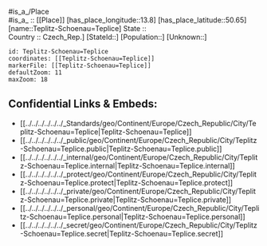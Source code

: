 ﻿---
location: [50.65,13.8] 
mapzoom: [7,12] 
mapmarker: city 
type: City
tags:
- geo/City


SpocWebEntityId: 34814
isDeleted: false
confidential: public

---
#is_a_/Place  
#is_a_ :: [[Place]] 
[has_place_longitude::13.8] 
[has_place_latitude::50.65] 
[name::Teplitz-Schoenau=Teplice] 
State ::  
Country :: Czech_Rep.] 
[StateId::] 
[Population::] 
[Unknown::] 


```leaflet
id: Teplitz-Schoenau=Teplice
coordinates: [[Teplitz-Schoenau=Teplice]] 
markerFile: [[Teplitz-Schoenau=Teplice]] 
defaultZoom: 11 
maxZoom: 18
```


## Confidential Links & Embeds: 
- [[../../../../../../_Standards/geo/Continent/Europe/Czech_Republic/City/Teplitz-Schoenau=Teplice|Teplitz-Schoenau=Teplice]] 
- [[../../../../../../_public/geo/Continent/Europe/Czech_Republic/City/Teplitz-Schoenau=Teplice.public|Teplitz-Schoenau=Teplice.public]] 
- [[../../../../../../_internal/geo/Continent/Europe/Czech_Republic/City/Teplitz-Schoenau=Teplice.internal|Teplitz-Schoenau=Teplice.internal]] 
- [[../../../../../../_protect/geo/Continent/Europe/Czech_Republic/City/Teplitz-Schoenau=Teplice.protect|Teplitz-Schoenau=Teplice.protect]] 
- [[../../../../../../_private/geo/Continent/Europe/Czech_Republic/City/Teplitz-Schoenau=Teplice.private|Teplitz-Schoenau=Teplice.private]] 
- [[../../../../../../_personal/geo/Continent/Europe/Czech_Republic/City/Teplitz-Schoenau=Teplice.personal|Teplitz-Schoenau=Teplice.personal]] 
- [[../../../../../../_secret/geo/Continent/Europe/Czech_Republic/City/Teplitz-Schoenau=Teplice.secret|Teplitz-Schoenau=Teplice.secret]] 
